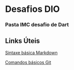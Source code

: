 # Desafios DIO

### Pasta IMC desafio de Dart

## Links Úteis 
[Sintaxe básica Markdown](https://www.markdownguide.org/basic-syntax/)

[Comandos básicos Git](https://comandosgit.github.io/#basico)
